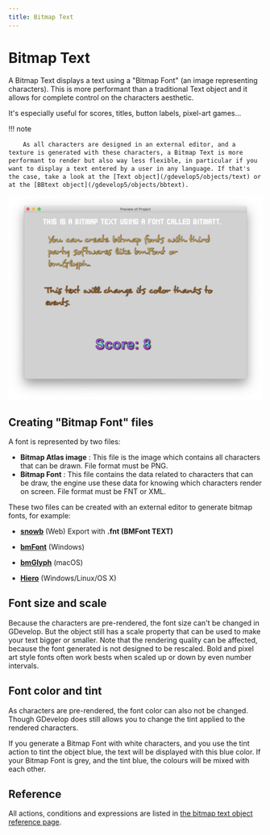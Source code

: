```yaml
---
title: Bitmap Text
---
```

# Bitmap Text

A Bitmap Text displays a text using a "Bitmap Font" (an image representing characters). This is more performant than a traditional Text object and it allows for complete control on the characters aesthetic.

It's especially useful for scores, titles, button labels, pixel-art games...

!!! note

        As all characters are designed in an external editor, and a texture is generated with these characters, a Bitmap Text is more performant to render but also way less flexible, in particular if you want to display a text entered by a user in any language. If that's the case, take a look at the [Text object](/gdevelop5/objects/text) or at the [BBtext object](/gdevelop5/objects/bbtext).

![](pasted/20210510-003631.png)

## Creating "Bitmap Font" files

A font is represented by two files:

- **Bitmap Atlas image** : This file is the image which contains all characters that can be drawn. File format must be PNG.
- **Bitmap Font** : This file contains the data related to characters that can be draw, the engine use these data for knowing which characters render on screen. File format must be FNT or XML.

These two files can be created with an external editor to generate bitmap fonts, for example:

* **[snowb](https://snowb.org/)** (Web) Export with  **.fnt (BMFont TEXT)**

* **[bmFont](https://www.angelcode.com/products/bmfont/)** (Windows)
* **[bmGlyph](https://www.bmglyph.com/)** (macOS)

* **[Hiero](https://github.com/libgdx/libgdx/wiki/Hiero)** (Windows/Linux/OS X)

## Font size and scale

Because the characters are pre-rendered, the font size can't be changed in GDevelop. But the object still has a scale property that can be used to make your text bigger or smaller. Note that the rendering quality can be affected, because the font generated is not designed to be rescaled. Bold and pixel art style fonts often work bests when scaled up or down by even number intervals.

## Font color and tint

As characters are pre-rendered, the font color can also not be changed. Though GDevelop does still allows you to change the tint applied to the rendered characters.

If you generate a Bitmap Font with white characters, and you use the tint action to tint the object blue, the text will be displayed with this blue color. If your Bitmap Font is grey, and the tint blue, the colours will be mixed with each other.

## Reference

All actions, conditions and expressions are listed in [the bitmap text object reference page](/gdevelop5/all-features/bitmap-text/reference/).
